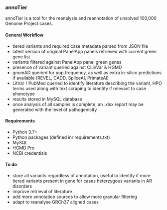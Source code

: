 ### annoTier

annoTier is a tool for the reanalysis and reannotation of unsolved 100,000 Genome Project cases.


#### General Workflow

- tiered variants and required case metadata parsed from JSON file
- latest version of original PanelApp panels retrieved with current green gene list
- variants filtered against PanelApp panel green genes
- presence of variant queried against CLinVar & HGMD
- gnomAD queried for pop.frequency, as well as extra in-silico predictions if available (REVEL, CADD, SpliceAI, PrimateAI)
- LitVar / PubMed queried to identify literature describing the variant, HPO terms used along with text scraping to identify if relevant to case phenotype
- results stored in MySQL database
- once analysis of all samples is complete, an .xlsx report may be generated with the level of pathogenicity


#### Requirements
- Python 3.7+
- Python packages (defined inr requirements.txt)
- MySQL
- HGMD Pro
- NCBI credentials


#### To do
- store all variants regardless of annotation, useful to identify if more tiered variants present in gene for cases heterzygous variants in AR disorders
- improve retrieval of literature
- add more annotation sources to allow more granular filtering
- adapt to reanalyse GRCh37 aligned cases
